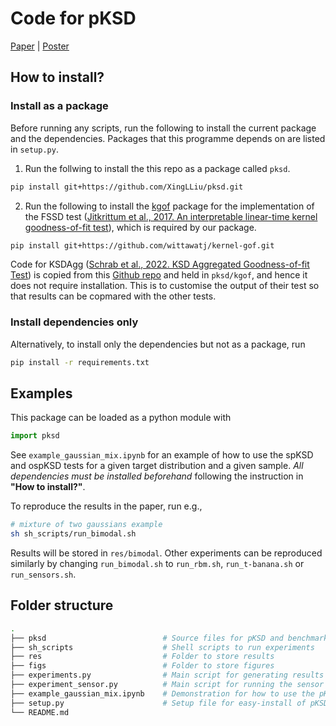 # Code for pKSD
[Paper](https://arxiv.org/abs/2304.14762) | [Poster](https://github.com/XingLLiu/pksd/blob/main/_asset/poster_summer_school.pdf)

## How to install?
### Install as a package
Before running any scripts, run the following to install the current package and the dependencies. Packages that this programme depends on are listed in `setup.py`. 
1. Run the follwing to install the this repo as a package called `pksd`.
```bash
pip install git+https://github.com/XingLLiu/pksd.git
```
2. Run the following to install the [kgof](https://github.com/wittawatj/kernel-gof/tree/master) package for the implementation of the FSSD test ([Jitkrittum et al., 2017. An interpretable linear-time kernel goodness-of-fit test](http://papers.neurips.cc/paper/6630-a-linear-time-kernel-goodness-of-fit-test.pdf)), which is required by our package.
```bash
pip install git+https://github.com/wittawatj/kernel-gof.git
```
Code for KSDAgg ([Schrab et al., 2022. KSD Aggregated Goodness-of-fit Test](https://arxiv.org/abs/2202.00824)) is copied from this [Github repo](https://github.com/antoninschrab/ksdagg) and held in `pksd/kgof`, and hence it does not require installation. This is to customise the output of their test so that results can be copmared with the other tests.

### Install dependencies only
Alternatively, to install only the dependencies but not as a package, run
```bash
pip install -r requirements.txt
```

## Examples
This package can be loaded as a python module with
```python
import pksd
```
See `example_gaussian_mix.ipynb` for an example of how to use the spKSD and ospKSD tests for a given target distribution and a given sample. *All dependencies must be installed beforehand* following the instruction in **"How to install?"**.

To reproduce the results in the paper, run e.g.,
```bash
# mixture of two gaussians example
sh sh_scripts/run_bimodal.sh
```
Results will be stored in `res/bimodal`. Other experiments can be reproduced similarly by changing `run_bimodal.sh` to `run_rbm.sh`, `run_t-banana.sh` or `run_sensors.sh`.

## Folder structure

```bash
.
├── pksd                          # Source files for pKSD and benchmarks
├── sh_scripts                    # Shell scripts to run experiments
├── res                           # Folder to store results
├── figs                          # Folder to store figures
├── experiments.py                # Main script for generating results
├── experiment_sensor.py          # Main script for running the sensor localisation example
├── example_gaussian_mix.ipynb    # Demonstration for how to use the pKSD tests (spKSD and ospKSD) and code for producing the thumbnail
├── setup.py                      # Setup file for easy-install of pKSD
└── README.md
```
